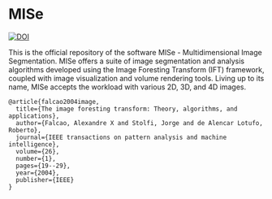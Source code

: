 # MISe

[![DOI](https://zenodo.org/badge/599198442.svg)](https://zenodo.org/badge/latestdoi/599198442)

This is the official repository of the software MISe - Multidimensional Image Segmentation. MISe offers a suite of image segmentation and analysis algorithms developed using the Image Foresting Transform (IFT) framework, coupled with image visualization and volume rendering tools. Living up to its name, MISe accepts the workload with various 2D, 3D, and 4D images.

```
@article{falcao2004image,
  title={The image foresting transform: Theory, algorithms, and applications},
  author={Falcao, Alexandre X and Stolfi, Jorge and de Alencar Lotufo, Roberto},
  journal={IEEE transactions on pattern analysis and machine intelligence},
  volume={26},
  number={1},
  pages={19--29},
  year={2004},
  publisher={IEEE}
}
```

